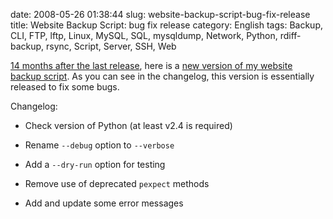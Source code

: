 date: 2008-05-26 01:38:44
slug: website-backup-script-bug-fix-release
title: Website Backup Script: bug fix release
category: English
tags: Backup, CLI, FTP, lftp, Linux, MySQL, SQL, mysqldump, Network, Python, rdiff-backup, rsync, Script, Server, SSH, Web

[14 months after the last release](http://kevin.deldycke.com/2007/03/website-backup-script-mysql-dumps-and-ssh-supported/), here is a [new version of my website backup script](https://github.com/kdeldycke/scripts/blob/master/website-backup.py). As you can see in the changelog, this version is essentially released to fix some bugs.

Changelog:

  * Check version of Python (at least v2.4 is required)

  * Rename `--debug` option to `--verbose`

  * Add a `--dry-run` option for testing

  * Remove use of deprecated `pexpect` methods

  * Add and update some error messages

